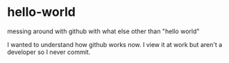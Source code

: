 # hello-world
messing around with github with what else other than "hello world"

I wanted to understand how github works now.  I view it at work but aren't a developer so I never commit.
